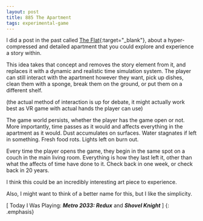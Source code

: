 ```yaml
---
layout: post
title: 885 The Apartment
tags: experimental-game
---
```

I did a post in the past called [The Flat](http://www.foster-douglas.com/games/714-the-flat/){:target="_blank"}, about a hyper-compressed and detailed apartment that you could explore and experience a story within.

This idea takes that concept and removes the story element from it, and replaces it with a dynamic and realistic time simulation system.  The player can still interact with the apartment however they want, pick up dishes, clean them with a sponge, break them on the ground, or put them on a different shelf.

(the actual method of interaction is up for debate, it might actually work best as VR game with actual hands the player can use)

The game world persists, whether the player has the game open or not.  More importantly, time passes as it would and affects everything in the apartment as it would.  Dust accumulates on surfaces.  Water stagnates if left in something.  Fresh food rots.  Lights left on burn out.

Every time the player opens the game, they begin in the same spot on a couch in the main living room.  Everything is how they last left it, other than what the affects of time have done to it.  Check back in one week, or check back in 20 years.

I think this could be an incredibly interesting art piece to experience.

Also, I might want to think of a better name for this, but I like the simplicity.

[ Today I Was Playing: ***Metro 2033: Redux*** and ***Shovel Knight*** ]
{: .emphasis}